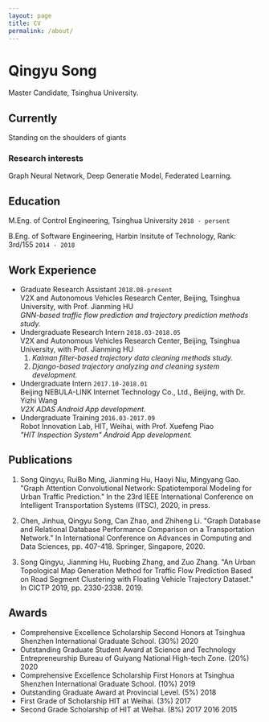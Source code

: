 ```yaml
---
layout: page  
title: CV
permalink: /about/
---
```


# Qingyu Song
Master Candidate, Tsinghua University.

## Currently
Standing on the shoulders of giants


### Research interests

Graph Neural Network, Deep Generatie Model, Federated Learning.


## Education

M.Eng. of Control Engineering, Tsinghua University  `2018 - persent`

B.Eng. of Software Engineering, Harbin Insitute of Technology, Rank: 3rd/155  `2014 - 2018`

## Work Experience
* Graduate Research Assistant  `2018.08-present` <br/>
  V2X and Autonomous Vehicles Research Center, Beijing, Tsinghua University, with Prof. Jianming HU <br/>
  *GNN-based traffic flow prediction and trajectory prediction methods study.*
* Undergraduate Research Intern  `2018.03-2018.05` <br/>
  V2X and Autonomous Vehicles Research Center, Beijing, Tsinghua University, with Prof. Jianming HU <br/>
  1. *Kalman filter-based trajectory data cleaning methods study.*
  2. *Django-based trajectory analyzing and cleaning system development.*
* Undergraduate Intern  `2017.10-2018.01` <br/>
  Beijing NEBULA-LINK Internet Technology Co., Ltd., Beijing, with Dr. Yizhi Wang<br/>
  *V2X ADAS Android App development.*
* Undergraduate Training  `2016.03-2017.09`<br/>
  Robot Innovation Lab, HIT, Weihai, with Prof. Xuefeng Piao <br/>
  *"HIT Inspection System" Android App development.*


## Publications

<!-- A list is also available [online](http://scholar.google.co.uk/citations?user=LTOTl0YAAAAJ) -->
1. Song Qingyu, RuiBo Ming, Jianming Hu, Haoyi Niu, Mingyang Gao. "Graph Attention Convolutional Network: Spatiotemporal Modeling for Urban Traffic Prediction." In the 23rd IEEE International Conference on Intelligent Transportation Systems (ITSC), 2020, in press.

2. Chen, Jinhua, Qingyu Song, Can Zhao, and Zhiheng Li. "Graph Database and Relational Database Performance Comparison on a Transportation Network." In International Conference on Advances in Computing and Data Sciences, pp. 407-418. Springer, Singapore, 2020.

3. Song Qingyu, Jianming Hu, Ruobing Zhang, and Zuo Zhang. "An Urban Topological Map Generation Method for Traffic Flow Prediction Based on Road Segment Clustering with Floating Vehicle Trajectory Dataset." In CICTP 2019, pp. 2330-2338. 2019.


## Awards


* Comprehensive Excellence Scholarship Second Honors at Tsinghua Shenzhen International Graduate School. (30%) 2020
* Outstanding Graduate Student Award at Science and Technology Entrepreneurship Bureau of Guiyang National High-tech Zone. (20%) 2020
* Comprehensive Excellence Scholarship First Honors at Tsinghua Shenzhen International Graduate School. (10%) 2019
* Outstanding Graduate Award at Provincial Level. (5%) 2018
* First Grade of Scholarship HIT at Weihai. (3%) 2017
* Second Grade Scholarship of HIT at Weihai. (8%) 2017 2016 2015



<!-- ### Footer

Last updated: Nov 2020 -->


